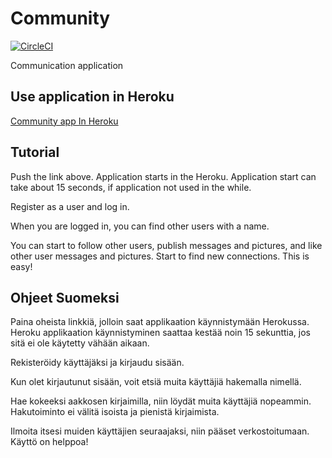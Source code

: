 # Community
[![CircleCI](https://circleci.com/gh/Robustic/Community.svg?style=svg)](https://circleci.com/gh/Robustic/Community)

Communication application

## Use application in Heroku
[Community app In Heroku](https://sheltered-oasis-48861.herokuapp.com)

## Tutorial

Push the link above. Application starts in the Heroku.
Application start can take about 15 seconds, if application not used in the while.

Register as a user and log in.

When you are logged in, you can find other users with a name.

You can start to follow other users, publish messages and pictures, and like other user messages and pictures. Start to find new connections. This is easy!

## Ohjeet Suomeksi

Paina oheista linkkiä, jolloin saat applikaation käynnistymään Herokussa.
Heroku applikaation käynnistyminen saattaa kestää noin 15 sekunttia, jos sitä ei ole käytetty vähään aikaan.

Rekisteröidy käyttäjäksi ja kirjaudu sisään.

Kun olet kirjautunut sisään, voit etsiä muita käyttäjiä hakemalla nimellä.

Hae kokeeksi aakkosen kirjaimilla, niin löydät muita käyttäjiä nopeammin. Hakutoiminto ei välitä isoista ja pienistä kirjaimista.

Ilmoita itsesi muiden käyttäjien seuraajaksi, niin pääset verkostoitumaan. Käyttö on helppoa!
